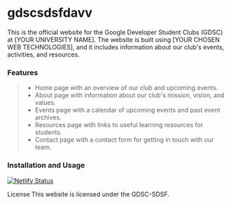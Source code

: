 # gdscsdsfdavv

This is the official website for the Google Developer Student Clubs (GDSC) at [YOUR UNIVERSITY NAME]. The website is built using [YOUR CHOSEN WEB TECHNOLOGIES], and it includes information about our club's events, activities, and resources.

### Features
>- Home page with an overview of our club and upcoming events.
>- About page with information about our club's mission, vision, and values.
>- Events page with a calendar of upcoming events and past event archives.
>- Resources page with links to useful learning resources for students.
>- Contact page with a contact form for getting in touch with our team.

### Installation and Usage
[![Netlify Status](https://api.netlify.com/api/v1/badges/a1d035d0-b42c-4787-b6bb-ac1a17d695ea/deploy-status)](https://app.netlify.com/sites/gdscsdsfdavv/deploys)

License
This website is licensed under the GDSC-SDSF.
